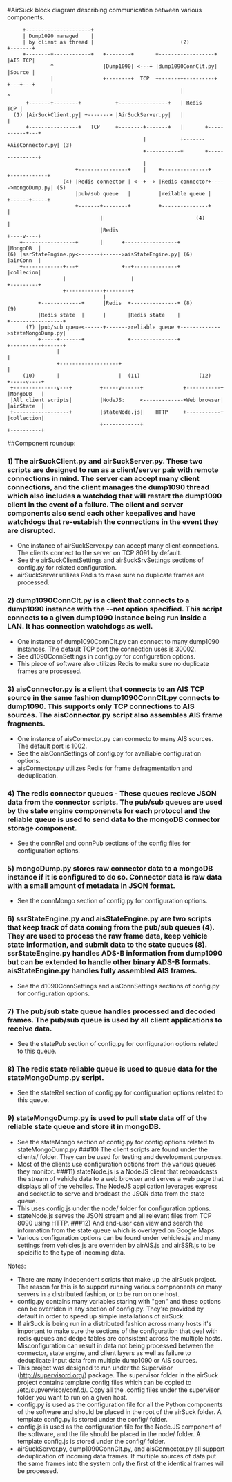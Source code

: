 #AirSuck block diagram describing communication between various components.
```
     +---------------------+
     | Dump1090 managed    |
     | by client as thread |                            (2)             +-------+
     +--------+------------+   +--------+       +------------------+    |AIS TCP|
              ^                |Dump1090| <---+ |dump1090ConnClt.py|    |Source |
              |                +--------+  TCP  +-------+----------+    +---+---+
              |                                         |                   ^
      +-------+--------+           +----------------+   | Redis         TCP |
  (1) |AirSuckClient.py| +-------> |AirSuckServer.py|   |                   |
      +----------------+   TCP     +--------+-------+   |       +-----------+---+
                                            |           +-------+AisConnector.py| (3)
                                            +-----------+       +---------------+
                                            |
                      +----------------+    |    +---------------+     +------------+
                  (4) |Redis connector | <--+--> |Redis connector+----->mongoDump.py| (5)
                      |pub/sub queue   |         |reilable queue |     +------+-----+
                      +-------+--------+         +---------------+            |
                              |                              (4)              |
                              |Redis                                     +----v----+
    +-----------------+       |      +-----------------+                 |MongoDB  |
(6) |ssrStateEngine.py<-------+------>aisStateEngine.py| (6)             |airConn  |
    +-------------+---+              +--+--------------+                 |collecion|
                  |                     |                                +---------+
                  +------------+--------+
                               |
          +-------------+      |Redis  +---------------+ (8)                (9)
          |Redis state  |      |       |Redis state    |             +-----------------+
      (7) |pub/sub queue<------+------->reliable queue +------------->stateMongoDump.py|
          +-----+-------+              +---------------+             +----------+------+
                |                                                               |
                +-------------------+                                           |
     (10)       |                   |  (11)                   (12)        +-----v----+
 +--------------v---+         +-----v------+             +-----------+    |MongoDB   |
 |All client scripts|         |NodeJS:     <-------------+Web browser|    |airState  |
 +------------------+         |stateNode.js|    HTTP     +-----------+    |collection|
                              +------------+                              +----------+
```
##Component roundup:

### 1) The airSuckClient.py and airSuckServer.py. These two scripts are designed to run as a client/server pair with remote connections in mind. The server can accept many client connections, and the client manages the dump1090 thread which also includes a watchdog that will restart the dump1090 client in the event of a failure. The client and server components also send each other keepalives and have watchdogs that re-estabish the connections in the event they are disrupted.
  - One instance of airSuckServer.py can accept many client connections. The clients connect to the server on TCP 8091 by default.
  - See the airSuckClientSettings and airSuckSrvSettings sections of config.py for related configuration.
  - airSuckServer utilizes Redis to make sure no duplicate frames are processed.
### 2) dump1090ConnClt.py is a client that connects to a dump1090 instance with the --net option specified. This script connects to a given dump1090 instance being run inside a LAN. It has connection watchdogs as well.
  - One instance of dump1090ConnClt.py can connect to many dump1090 instances. The default TCP port the connection uses is 30002.
  - See d1090ConnSettings in config.py for configuration options.
  - This piece of software also utilizes Redis to make sure no duplicate frames are processed.
### 3) aisConnector.py is a client that connects to an AIS TCP source in the same fashion dump1090ConnClt.py connects to dump1090. This supports only TCP connections to AIS sources. The aisConnector.py script also assembles AIS frame fragments.
  - One instance of aisConnector.py can connecto to many AIS sources. The default port is 1002.
  - See the aisConnSettings of config.py for availiable configuration options.
  - aisConnector.py utilizes Redis for frame defragmentation and deduplication.
### 4) The redis connector queues - These queues recieve JSON data from the connector scripts. The pub/sub queues are used by the state engine componenets for each protocol and the reliable queue is used to send data to the mongoDB connector storage component.
  - See the connRel and connPub sections of the config files for configuration options.
### 5) mongoDump.py stores raw connector data to a mongoDB instance if it is configured to do so. Connector data is raw data with a small amount of metadata in JSON format.
  - See the connMongo section of config.py for configuration options.
### 6) ssrStateEngine.py and aisStateEngine.py are two scripts that keep track of data coming from the pub/sub queues (4). They are used to process the raw frame data, keep vehicle state information, and submit data to the state queues (8). ssrStateEngine.py handles ADS-B information from dump1090 but can be extended to handle other binary ADS-B formats. aisStateEngine.py handles fully assembled AIS frames.
  - See the d1090ConnSettings and aisConnSettings sections of config.py for configuration options.
### 7) The pub/sub state queue handles processed and decoded frames. The pub/sub queue is used by all client applications to receive data.
  - See the statePub section of config.py for configuration options related to this queue.
### 8) The redis state reliable queue is used to queue data for the stateMongoDump.py script.
  - See the stateRel section of config.py for configuration options related to this queue.
### 9) stateMongoDump.py is used to pull state data off of the reliable state queue and store it in mongoDB.
 - See the stateMongo section of config.py for config options related to stateMongoDump.py
###10) The client scripts are found under the clients/ folder. They can be used for testing and development purposes.
 - Most of the clients use configuration options from the various queues they monitor.
###11) stateNode.js is a NodeJS client that rebroadcasts the stream of vehicle data to a web browser and serves a web page that displays all of the vehciles. The NodeJS application leverages express and socket.io to serve and brodcast the JSON data from the state queue.
 - This uses config.js under the node/ folder for configuration options.
 - stateNode.js serves the JSON stream and all relevant files from TCP 8090 using HTTP.
###12) And end-user can view and search the information from the state queue which is overlayed on Google Maps.
 - Various configuration options can be found under vehicles.js and many settings from vehicles.js are overriden by airAIS.js and airSSR.js to be speicific to the type of incoming data.

Notes:
 - There are many independent scripts that make up the airSuck project. The reason for this is to support running various compnonents on many servers in a distributed fashion, or to be run on one host.
 - config.py contains many variables staring with "gen" and these options can be overriden in any section of config.py. They're provided by default in order to speed up simple installations of airSuck.
 - If airSuck is being run in a distributed fashion across many hosts it's important to make sure the sections of the configuration that deal with redis queues and dedpe tables are consistent across the multiple hosts. Misconfiguration can result in data not being processed between the connector, state engine, and client layers as well as failure to deduplicate input data from multiple dump1090 or AIS sources.
 - This project was designed to run under the Supervisor (http://supervisord.org/) package. The supervisor folder in the airSuck project contains template config files which can be copied to /etc/supvervisor/conf.d/. Copy all the .config files under the supervisor folder you want to run on a given host.
 - config.py is used as the configuration file for all the Python components of the software and should be placed in the root of the airSuck folder. A template config.py is stored under the config/ folder.
 - config.js is used as the configuration file for the Node.JS component of the software, and the file should be placed in the node/ folder. A template config.js is stored under the config/ folder.
 - airSuckServer.py, dump1090ConnClt.py, and aisConnector.py all support deduplication of incoming data frames. If multiple sources of data put the same frames into the system only the first of the identical frames will be processed.
 